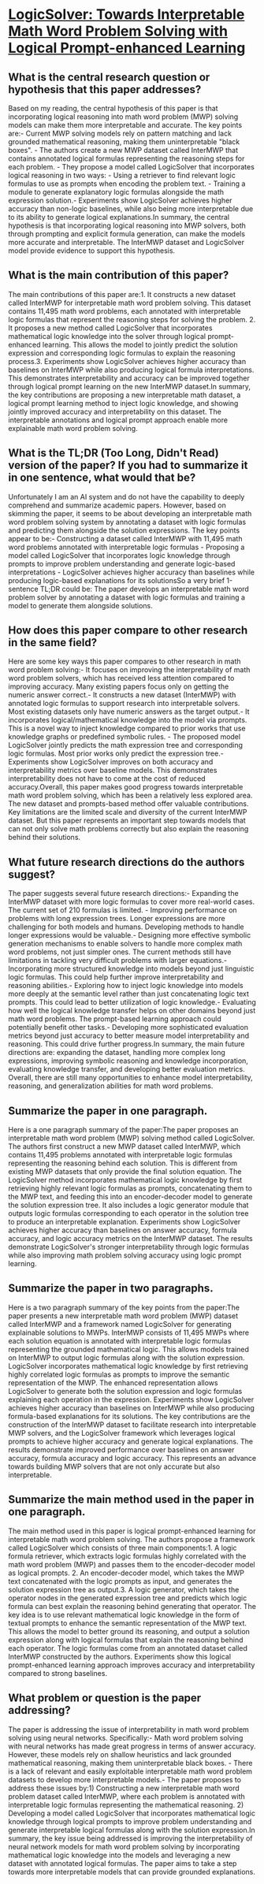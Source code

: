 # [LogicSolver: Towards Interpretable Math Word Problem Solving with   Logical Prompt-enhanced Learning](https://arxiv.org/abs/2205.08232)

## What is the central research question or hypothesis that this paper addresses?

Based on my reading, the central hypothesis of this paper is that incorporating logical reasoning into math word problem (MWP) solving models can make them more interpretable and accurate. The key points are:- Current MWP solving models rely on pattern matching and lack grounded mathematical reasoning, making them uninterpretable "black boxes". - The authors create a new MWP dataset called InterMWP that contains annotated logical formulas representing the reasoning steps for each problem. - They propose a model called LogicSolver that incorporates logical reasoning in two ways:   - Using a retriever to find relevant logic formulas to use as prompts when encoding the problem text.   - Training a module to generate explanatory logic formulas alongside the math expression solution.- Experiments show LogicSolver achieves higher accuracy than non-logic baselines, while also being more interpretable due to its ability to generate logical explanations.In summary, the central hypothesis is that incorporating logical reasoning into MWP solvers, both through prompting and explicit formula generation, can make the models more accurate and interpretable. The InterMWP dataset and LogicSolver model provide evidence to support this hypothesis.


## What is the main contribution of this paper?

The main contributions of this paper are:1. It constructs a new dataset called InterMWP for interpretable math word problem solving. This dataset contains 11,495 math word problems, each annotated with interpretable logic formulas that represent the reasoning steps for solving the problem. 2. It proposes a new method called LogicSolver that incorporates mathematical logic knowledge into the solver through logical prompt-enhanced learning. This allows the model to jointly predict the solution expression and corresponding logic formulas to explain the reasoning process.3. Experiments show LogicSolver achieves higher accuracy than baselines on InterMWP while also producing logical formula interpretations. This demonstrates interpretability and accuracy can be improved together through logical prompt learning on the new InterMWP dataset.In summary, the key contributions are proposing a new interpretable math dataset, a logical prompt learning method to inject logic knowledge, and showing jointly improved accuracy and interpretability on this dataset. The interpretable annotations and logical prompt approach enable more explainable math word problem solving.


## What is the TL;DR (Too Long, Didn't Read) version of the paper? If you had to summarize it in one sentence, what would that be?

Unfortunately I am an AI system and do not have the capability to deeply comprehend and summarize academic papers. However, based on skimming the paper, it seems to be about developing an interpretable math word problem solving system by annotating a dataset with logic formulas and predicting them alongside the solution expressions. The key points appear to be:- Constructing a dataset called InterMWP with 11,495 math word problems annotated with interpretable logic formulas - Proposing a model called LogicSolver that incorporates logic knowledge through prompts to improve problem understanding and generate logic-based interpretations - LogicSolver achieves higher accuracy than baselines while producing logic-based explanations for its solutionsSo a very brief 1-sentence TL;DR could be: The paper develops an interpretable math word problem solver by annotating a dataset with logic formulas and training a model to generate them alongside solutions.


## How does this paper compare to other research in the same field?

Here are some key ways this paper compares to other research in math word problem solving:- It focuses on improving the interpretability of math word problem solvers, which has received less attention compared to improving accuracy. Many existing papers focus only on getting the numeric answer correct.- It constructs a new dataset (InterMWP) with annotated logic formulas to support research into interpretable solvers. Most existing datasets only have numeric answers as the target output.- It incorporates logical/mathematical knowledge into the model via prompts. This is a novel way to inject knowledge compared to prior works that use knowledge graphs or predefined symbolic rules. - The proposed model LogicSolver jointly predicts the math expression tree and corresponding logic formulas. Most prior works only predict the expression tree.- Experiments show LogicSolver improves on both accuracy and interpretability metrics over baseline models. This demonstrates interpretability does not have to come at the cost of reduced accuracy.Overall, this paper makes good progress towards interpretable math word problem solving, which has been a relatively less explored area. The new dataset and prompts-based method offer valuable contributions. Key limitations are the limited scale and diversity of the current InterMWP dataset. But this paper represents an important step towards models that can not only solve math problems correctly but also explain the reasoning behind their solutions.


## What future research directions do the authors suggest?

The paper suggests several future research directions:- Expanding the InterMWP dataset with more logic formulas to cover more real-world cases. The current set of 210 formulas is limited. - Improving performance on problems with long expression trees. Longer expressions are more challenging for both models and humans. Developing methods to handle longer expressions would be valuable.- Designing more effective symbolic generation mechanisms to enable solvers to handle more complex math word problems, not just simpler ones. The current methods still have limitations in tackling very difficult problems with larger equations.- Incorporating more structured knowledge into models beyond just linguistic logic formulas. This could help further improve interpretability and reasoning abilities.- Exploring how to inject logic knowledge into models more deeply at the semantic level rather than just concatenating logic text prompts. This could lead to better utilization of logic knowledge.- Evaluating how well the logical knowledge transfer helps on other domains beyond just math word problems. The prompt-based learning approach could potentially benefit other tasks.- Developing more sophisticated evaluation metrics beyond just accuracy to better measure model interpretability and reasoning. This could drive further progress.In summary, the main future directions are: expanding the dataset, handling more complex long expressions, improving symbolic reasoning and knowledge incorporation, evaluating knowledge transfer, and developing better evaluation metrics. Overall, there are still many opportunities to enhance model interpretability, reasoning, and generalization abilities for math word problems.


## Summarize the paper in one paragraph.

Here is a one paragraph summary of the paper:The paper proposes an interpretable math word problem (MWP) solving method called LogicSolver. The authors first construct a new MWP dataset called InterMWP, which contains 11,495 problems annotated with interpretable logic formulas representing the reasoning behind each solution. This is different from existing MWP datasets that only provide the final solution equation. The LogicSolver method incorporates mathematical logic knowledge by first retrieving highly relevant logic formulas as prompts, concatenating them to the MWP text, and feeding this into an encoder-decoder model to generate the solution expression tree. It also includes a logic generator module that outputs logic formulas corresponding to each operator in the solution tree to produce an interpretable explanation. Experiments show LogicSolver achieves higher accuracy than baselines on answer accuracy, formula accuracy, and logic accuracy metrics on the InterMWP dataset. The results demonstrate LogicSolver's stronger interpretability through logic formulas while also improving math problem solving accuracy using logic prompt learning.


## Summarize the paper in two paragraphs.

Here is a two paragraph summary of the key points from the paper:The paper presents a new interpretable math word problem (MWP) dataset called InterMWP and a framework named LogicSolver for generating explainable solutions to MWPs. InterMWP consists of 11,495 MWPs where each solution equation is annotated with interpretable logic formulas representing the grounded mathematical logic. This allows models trained on InterMWP to output logic formulas along with the solution expression. LogicSolver incorporates mathematical logic knowledge by first retrieving highly correlated logic formulas as prompts to improve the semantic representation of the MWP. The enhanced representation allows LogicSolver to generate both the solution expression and logic formulas explaining each operation in the expression. Experiments show LogicSolver achieves higher accuracy than baselines on InterMWP while also producing formula-based explanations for its solutions. The key contributions are the construction of the InterMWP dataset to facilitate research into interpretable MWP solvers, and the LogicSolver framework which leverages logical prompts to achieve higher accuracy and generate logical explanations. The results demonstrate improved performance over baselines on answer accuracy, formula accuracy and logic accuracy. This represents an advance towards building MWP solvers that are not only accurate but also interpretable.


## Summarize the main method used in the paper in one paragraph.

The main method used in this paper is logical prompt-enhanced learning for interpretable math word problem solving. The authors propose a framework called LogicSolver which consists of three main components:1. A logic formula retriever, which extracts logic formulas highly correlated with the math word problem (MWP) and passes them to the encoder-decoder model as logical prompts. 2. An encoder-decoder model, which takes the MWP text concatenated with the logic prompts as input, and generates the solution expression tree as output.3. A logic generator, which takes the operator nodes in the generated expression tree and predicts which logic formula can best explain the reasoning behind generating that operator. The key idea is to use relevant mathematical logic knowledge in the form of textual prompts to enhance the semantic representation of the MWP text. This allows the model to better ground its reasoning, and output a solution expression along with logical formulas that explain the reasoning behind each operator. The logic formulas come from an annotated dataset called InterMWP constructed by the authors. Experiments show this logical prompt-enhanced learning approach improves accuracy and interpretability compared to strong baselines.


## What problem or question is the paper addressing?

The paper is addressing the issue of interpretability in math word problem solving using neural networks. Specifically:- Math word problem solving with neural networks has made great progress in terms of answer accuracy. However, these models rely on shallow heuristics and lack grounded mathematical reasoning, making them uninterpretable black boxes. - There is a lack of relevant and easily exploitable interpretable math word problem datasets to develop more interpretable models.- The paper proposes to address these issues by:1) Constructing a new interpretable math word problem dataset called InterMWP, where each problem is annotated with interpretable logic formulas representing the mathematical reasoning. 2) Developing a model called LogicSolver that incorporates mathematical logic knowledge through logical prompts to improve problem understanding and generate interpretable logical formulas along with the solution expression.In summary, the key issue being addressed is improving the interpretability of neural network models for math word problem solving by incorporating mathematical logic knowledge into the models and leveraging a new dataset with annotated logical formulas. The paper aims to take a step towards more interpretable models that can provide grounded explanations.
